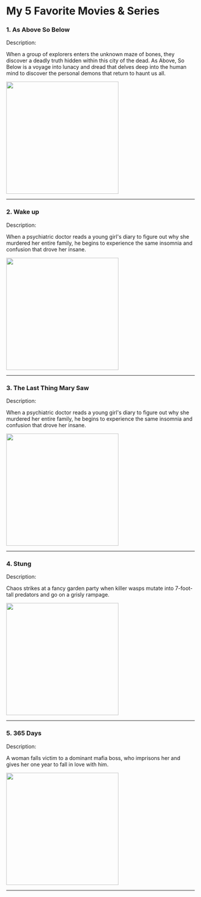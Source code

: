 # My 5 Favorite Movies & Series
### 1. As Above So Below
Description: 
<p> When a group of explorers enters the unknown maze of bones, they discover a deadly truth hidden within this city of the dead. As Above, So Below is a voyage into lunacy and dread that delves deep into the human mind to discover the personal demons that return to haunt us all. </p>

<img width="300" src="https://user-images.githubusercontent.com/103029747/207031138-65384065-6950-4476-80c2-7a4abc096401.jpg">
<hr>

### 2. Wake up
Description: 
<p> When a psychiatric doctor reads a young girl's diary to figure out why she murdered her entire family, he begins to experience the same insomnia and confusion that drove her insane. </p>

<img width="300" src="https://user-images.githubusercontent.com/103029747/207034388-bac9b53a-a381-480f-ad40-9ff76c0ac883.jpg">
<hr>

### 3. The Last Thing Mary Saw
Description: 
<p> When a psychiatric doctor reads a young girl's diary to figure out why she murdered her entire family, he begins to experience the same insomnia and confusion that drove her insane. </p>

<img width="300" src="https://user-images.githubusercontent.com/103029747/207034903-9fb4da46-374b-4b3f-8964-67a8dbe314ac.jpg">
<hr>

### 4. Stung
Description: 
<p> Chaos strikes at a fancy garden party when killer wasps mutate into 7-foot-tall predators and go on a grisly rampage. </p>

<img width="300" src="https://user-images.githubusercontent.com/103029747/207035488-e5e025ff-c042-4f3b-9e4a-c5b0a0153d25.jpg">
<hr> 

### 5. 365 Days
Description: 
<p> A woman falls victim to a dominant mafia boss, who imprisons her and gives her one year to fall in love with him. </p>

<img width="300" src="https://user-images.githubusercontent.com/103029747/207036485-181eed85-f75b-43b3-8dd3-747fa69be3b9.jpg">
<hr> 

